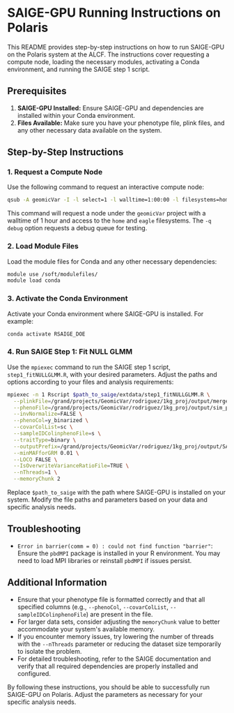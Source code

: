 # SAIGE-GPU Running Instructions on Polaris

This README provides step-by-step instructions on how to run SAIGE-GPU on the Polaris system at the ALCF. The instructions cover requesting a compute node, loading the necessary modules, activating a Conda environment, and running the SAIGE step 1 script.

## Prerequisites

1. **SAIGE-GPU Installed:** Ensure SAIGE-GPU and dependencies are installed within your Conda environment.
2. **Files Available:** Make sure you have your phenotype file, plink files, and any other necessary data available on the system.

## Step-by-Step Instructions

### 1. Request a Compute Node

Use the following command to request an interactive compute node:

```bash
qsub -A geomicVar -I -l select=1 -l walltime=1:00:00 -l filesystems=home:eagle -q debug
```

This command will request a node under the `geomicVar` project with a walltime of 1 hour and access to the `home` and `eagle` filesystems. The `-q debug` option requests a debug queue for testing.

### 2. Load Module Files
Load the module files for Conda and any other necessary dependencies:

```bash
module use /soft/modulefiles/
module load conda
```

### 3. Activate the Conda Environment
Activate your Conda environment where SAIGE-GPU is installed. For example:

```bash
conda activate RSAIGE_DOE
```

### 4. Run SAIGE Step 1: Fit NULL GLMM
Use the `mpiexec` command to run the SAIGE step 1 script, `step1_fitNULLGLMM.R`, with your desired parameters. Adjust the paths and options according to your files and analysis requirements:

```bash
mpiexec -n 1 Rscript $path_to_saige/extdata/step1_fitNULLGLMM.R \
  --plinkFile=/grand/projects/GeomicVar/rodriguez/1kg_proj/output/merged/merged.anno \
  --phenoFile=/grand/projects/GeomicVar/rodriguez/1kg_proj/output/sim_phenotype/pheno.tsv \
  --invNormalize=FALSE \
  --phenoCol=y_binarized \
  --covarColList=sc \
  --sampleIDColinphenoFile=s \
  --traitType=binary \
  --outputPrefix=/grand/projects/GeomicVar/rodriguez/1kg_proj/output/SAIGE_test/sim_test \
  --minMAFforGRM 0.01 \
  --LOCO FALSE \
  --IsOverwriteVarianceRatioFile=TRUE \
  --nThreads=1 \
  --memoryChunk 2
```

Replace `$path_to_saige` with the path where SAIGE-GPU is installed on your system. Modify the file paths and parameters based on your data and specific analysis needs.

## Troubleshooting

- `Error in barrier(comm = 0) : could not find function "barrier"`: Ensure the `pbdMPI` package is installed in your R environment. You may need to load MPI libraries or reinstall `pbdMPI` if issues persist.

## Additional Information

- Ensure that your phenotype file is formatted correctly and that all specified columns (e.g., `--phenoCol`, `--covarColList`, `--sampleIDColinphenoFile`) are present in the file.
- For larger data sets, consider adjusting the `memoryChunk` value to better accommodate your system's available memory.
- If you encounter memory issues, try lowering the number of threads with the `--nThreads` parameter or reducing the dataset size temporarily to isolate the problem.
- For detailed troubleshooting, refer to the SAIGE documentation and verify that all required dependencies are properly installed and configured.

By following these instructions, you should be able to successfully run SAIGE-GPU on Polaris. Adjust the parameters as necessary for your specific analysis needs.
